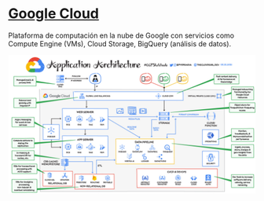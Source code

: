 # [Google Cloud](https://datademia.es/blog/que-es-google-cloud-platform)

Plataforma de computación en la nube de Google con servicios como Compute Engine (VMs), Cloud Storage, BigQuery (análisis de datos).

![googleCloud](img/googlecloud.jpg)
